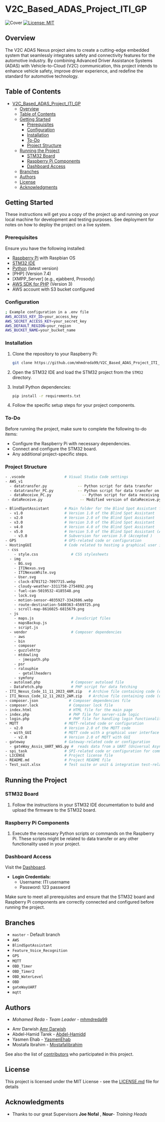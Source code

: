 # V2C_Based_ADAS_Project_ITI_GP

![Cover](https://github.com/mhmdreda99/V2C_Based_ADAS_Project_ITI_GP/blob/master/Docs/images/nexusjpeg)
[![License: MIT](https://img.shields.io/badge/License-MIT-yellow.svg)](https://opensource.org/licenses/MIT) 

## Overview
The V2C ADAS Nexus project aims to create a cutting-edge embedded system that seamlessly integrates safety and connectivity features for the automotive industry. By combining Advanced Driver Assistance Systems (ADAS) with Vehicle-to-Cloud (V2C) communication, this project intends to enhance vehicle safety, improve driver experience, and redefine the standard for automotive technology.


## Table of Contents
- [V2C\_Based\_ADAS\_Project\_ITI\_GP](#v2c_based_adas_project_iti_gp)
  - [Overview](#overview)
  - [Table of Contents](#table-of-contents)
  - [Getting Started](#getting-started)
    - [Prerequisites](#prerequisites)
    - [Configuration](#configuration)
    - [Installation](#installation)
    - [To-Do](#to-do)
    - [Project Structure](#project-structure)
  - [Running the Project](#running-the-project)
    - [STM32 Board](#stm32-board)
    - [Raspberry Pi Components](#raspberry-pi-components)
    - [Dashboard Access](#dashboard-access)
  - [Branches](#branches)
  - [Authors](#authors)
  - [License](#license)
  - [Acknowledgments](#acknowledgments)


## Getting Started

These instructions will get you a copy of the project up and running on your local machine for development and testing purposes. See deployment for notes on how to deploy the project on a live system.

### Prerequisites

Ensure you have the following installed:

- [Raspberry Pi](https://www.raspberrypi.org/) with Raspbian OS
- [STM32 IDE](https://www.st.com/en/development-tools/stm32cubeide.html)
- [Python](https://www.python.org/) (latest version)
-  [PHP] (Version 7.4)
-  [XMPP_Server] (e.g., ejabberd, Prosody)
-  [AWS SDK for PHP](https://github.com/aws/aws-sdk-php) (Version 3)
-  AWS account with S3 bucket configured


### Configuration
```bash
; Example configuration in a .env file
AWS_ACCESS_KEY_ID=your_access_key
AWS_SECRET_ACCESS_KEY=your_secret_key
AWS_DEFAULT_REGION=your_region
AWS_BUCKET_NAME=your_bucket_name
```

### Installation

1. Clone the repository to your Raspberry Pi:

    ```bash
    git clone https://github.com/mhmdreda99/V2C_Based_ADAS_Project_ITI_GP.git
    ```

2. Open the STM32 IDE and load the STM32 project from the `STM32` directory.

3. Install Python dependencies:

    ```bash
    pip install -r requirements.txt
    ```

4. Follow the specific setup steps for your project components.

### To-Do

Before running the project, make sure to complete the following to-do items:

- Configure the Raspberry Pi with necessary dependencies.
- Connect and configure the STM32 board.
- Any additional project-specific steps.

### Project Structure
```bash
- .vscode                  # Visual Studio Code settings
- AWS_v1 
  - datatransfer.py              -- Python script for data transfer
  - datatransfer_PC.py           -- Python script for data transfer on a PC                  # AWS-related code or configuration (e.g., Lambda functions)
  - dataReceive_PC.py              -- Python script for data receiving on a PC
 - dataReceive.py                 -- Modified version of dataReceive.py

- BlindSpotAssistant       # Main folder for the Blind Spot Assistant feature
  - v1.0                   # Version 1.0 of the Blind Spot Assistant
  - v2.0                   # Version 2.0 of the Blind Spot Assistant
  - v3.0                   # Version 3.0 of the Blind Spot Assistant
  - v4.0                   # Version 4.0 of the Blind Spot Assistant
  - v5.0                   # Version 5.0 of the Blind Spot Assistant (Accepted)
    - v3.0                 # Subversion for version 3.0 (Accepted )
- GPS                      # GPS-related code or configuration
- HostingGUI               # Code related to hosting a graphical user interface (NEXUS Website https://nexus.mhmdreda99.com/)
 - css
    - style.css               # CSS stylesheets
  - img
    - BG.svg
    - ITINexus.svg
    - ITINexusWhite.svg
    - User.svg
    - clock-8701712-7097715.webp
    - cloudy-weather-3311758-2754892.png
    - fuel-can-5019532-4185548.png
    - lock.svg
    - motion-sensor-4035927-3342606.webp
    - route-destination-5480363-4569725.png
    - scroll-map-8616025-6815679.png
  - js
    - maps.js                 # JavaScript files
    - mapsBackup.js
    - script.js
  - vendor                    # Composer dependencies
    - aws
    - bin
    - composer
    - guzzlehttp
    - mtdowling
      - jmespath.php
    - psr
    - ralouphie
      - getallheaders
    - symfony
  - autoload.php              # Composer autoload file
  - DataFetch.php             # PHP script for data fetching
- ITI_Nexus_Code_11_11_2023_4AM.zip   # Archive file containing code (dated 11.11.2023 4 AM)
- ITI_Nexus_Code_12_11_2023_2AM.zip   # Archive file containing code (dated 12.11.2023 2 AM)
- composer.json              # Composer dependencies file
- composer.lock              # Composer lock file
- index.html                 # HTML file for the main page
- index.php                  # PHP file for server-side logic
- login.php                  # PHP file for handling login functionality
- MQTT                     # MQTT-related code or configuration
  - v2.0                   # Version 2.0 of the MQTT code
  - with_GUI               # MQTT code with a graphical user interface
    - v2.0                 # Version 2.0 of MQTT with GUI
- gateway                  # Gateway-related code or configuration
  - gateWay_Assis_UART_WAS.py #  reads data from a UART (Universal Asynchronous Receiver-Transmitter) connection, processes the data, reads GPS coordinates from files, and publishes the processed data to AWS IoT (Internet of Things) using MQTT (Message Queuing Telemetry Transport). The script also listens for commands from a web service 
- spi_task                 # SPI-related code or configuration for communtcation between componenets (rejected )
- LICENSE                  # Project license file
- README.md                # Project README file
- Test_suit.xlsx           # Test suite or unit & integration test-related documents

```


## Running the Project

### STM32 Board

1. Follow the instructions in your STM32 IDE documentation to build and upload the firmware to the STM32 board.

### Raspberry Pi Components

1. Execute the necessary Python scripts or commands on the Raspberry Pi. These scripts might be related to data transfer or any other functionality used in your project.

### Dashboard Access

Visit the [Dashboard](https://nexus.mhmdreda99.com/).

- **Login Credentials:**
  - Username: ITI username
  - Password: 123 password

Make sure to meet all prerequisites and ensure that the STM32 board and Raspberry Pi components are correctly connected and configured before running the project.

## Branches

- `master` - Default branch
- `AWS`
- `BlindSpotAssistant`
- `Feature_Voice_Recognition`
- `GPS`
- `MQTT`
- `OBD_Timer`
- `OBD_Timer2`
- `OBD_WaterLevel`
- `OBD`
- `gateWayUART`
- `mqtt`


## Authors

* *Mohamed Reda* - *Team Leader* - [mhmdreda99](https://github.com/mhmdreda99)

- Amr Darwish [Amr Darwish](https://github.com/AmrDarwish)
- Abdel-Hamid Tarek - [Abdel-Hamidd](https://github.com/Abdel-Hamidd)
- Yasmen Ehab - [YasmenEhab](https://github.com/YasmenEhab)
-  Mostafa Ibrahim - [MostafaIibrahim](https://github.com/MostafaIibrahim)

See also the list of [contributors](https://github.com/mhmdreda99/V2C_Based_ADAS_Project_ITI_GP/contributors) who participated in this project.

## License

This project is licensed under the MIT License - see the [LICENSE.md](LICENSE.md) file for details

## Acknowledgments

- Thanks to our great Supervisors  **Joe Nofal** , **Nour**- *Training Heads* 
